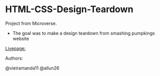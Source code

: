 # HTML-CSS-Design-Teardown

Project from Microverse.

* The goal was to make a design teardown from smashing pumpkings website

[Livepage:]()

Authors:

@vieiramanda11 @allun26
